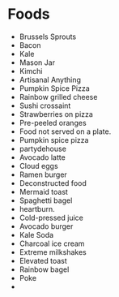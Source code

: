 # Foods

- Brussels Sprouts
- Bacon
- Kale
- Mason Jar
- Kimchi
- Artisanal Anything
- Pumpkin Spice Pizza
- Rainbow grilled cheese
- Sushi crossaint
- Strawberries on pizza
- Pre-peeled oranges
- Food not served on a plate.
- Pumpkin spice pizza
- partydehouse
- Avocado latte
- Cloud eggs
- Ramen burger
- Deconstructed food
- Mermaid toast
- Spaghetti bagel
- heartburn.
- Cold-pressed juice
- Avocado burger
- Kale Soda
- Charcoal ice cream
- Extreme milkshakes
- Elevated toast
- Rainbow bagel
- Poke
-
